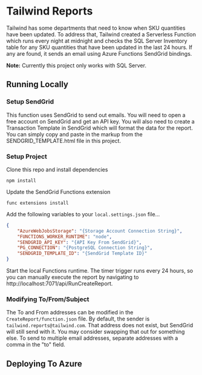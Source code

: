 # Tailwind Reports

Tailwind has some departments that need to know when SKU quantities have been updated. To address that, Tailwind created a Serverless Function which runs every night at midnight and checks the SQL Server Inventory table for any SKU quantities that have been updated in the last 24 hours. If any are found, it sends an email using Azure Functions SendGrid bindings.

**Note:** Currently this project only works with SQL Server.

## Running Locally

### Setup SendGrid

This function uses SendGrid to send out emails. You will need to open a free account on SendGrid and get an API key. You will also need to create a Transaction Template in SendGrid which will format the data for the report. You can simply copy and paste in the markup from the SENDGRID_TEMPLATE.html file in this project.

### Setup Project

Clone this repo and install dependencies

```
npm install
```

Update the SendGrid Functions extension

```
func extensions install
```

Add the following variables to your `local.settings.json` file...

```json
{
    "AzureWebJobsStorage": "{Storage Account Connection String}",
    "FUNCTIONS_WORKER_RUNTIME": "node",
    "SENDGRID_API_KEY": "{API Key From SendGrid}",
    "PG_CONNECTION": "{PostgreSQL Connection String}",
    "SENDGRID_TEMPLATE_ID": "{SendGrid Template ID}"
}
```

Start the local Functions runtime. The timer trigger runs every 24 hours, so you can manually execute the report by navigating to http://localhost:7071/api/RunCreateReport.

### Modifying To/From/Subject

The To and From addresses can be modified in the `CreateReport/function.json` file. By default, the sender is `tailwind.reports@tailwind.com`. That address does not exist, but SendGrid will still send with it. You may consider swapping that out for something else. To send to multiple email addresses, separate addresses with a comma in the "to" field.

## Deploying To Azure
